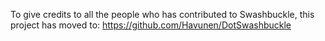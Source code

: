 To give credits to all the people who has contributed to Swashbuckle, this project has moved to: https://github.com/Havunen/DotSwashbuckle
